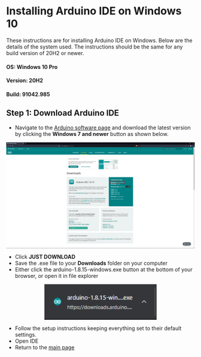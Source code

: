 # Installing Arduino IDE on Windows 10
These instructions are for installing Arduino IDE on Windows. Below are the details of the system used. The instructions should be the same for any build version of 20H2 or newer.
#### OS: Windows 10 Pro
#### Version: 20H2
#### Build: 91042.985

## Step 1: Download Arduino IDE
- Navigate to the [Arduino software page](https://www.arduino.cc/en/software) and download the latest version by clicking the **Windows 7 and newer** button as shown below.

<p align="center"><img src="/assets/ideDownload.PNG" alt="Breadboard Diagram" align="center"></p>

- Click **JUST DOWNLOAD**
- Save the .exe file to your **Downloads** folder on your computer
- Either click the arduino-1.8.15-windows.exe button at the bottom of your browser, or open it in file explorer

<p align="center"><img src="/assets/downloading.PNG" alt="Breadboard Diagram" width="300" align="center"></p>

- Follow the setup instructions keeping everything set to their default settings.
- Open IDE
- Return to the [main page](https://github.com/Destination-SPACE/Weather-Station/edit/main/Arduino-programming)
